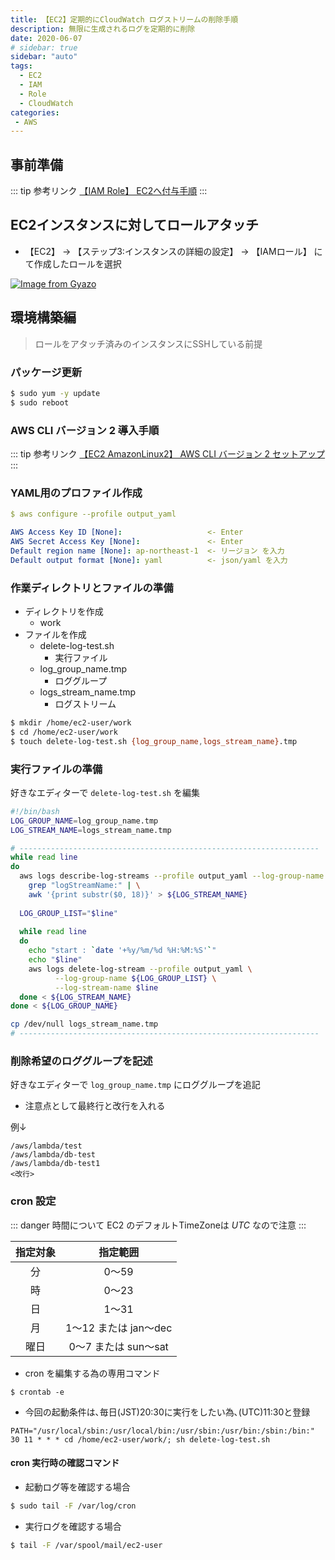 ```yaml
---
title: 【EC2】定期的にCloudWatch ログストリームの削除手順
description: 無限に生成されるログを定期的に削除
date: 2020-06-07
# sidebar: true
sidebar: "auto"
tags:
  - EC2
  - IAM
  - Role
  - CloudWatch
categories:
 - AWS
---
```


## 事前準備

::: tip 参考リンク
[【IAM Role】 EC2へ付与手順](https://tech.tabiya.dev/posts/aws/iam/iam-role-on-ec2-attach.html)
:::

## EC2インスタンスに対してロールアタッチ

- 【EC2】 -> 【ステップ3:インスタンスの詳細の設定】 -> 【IAMロール】 にて作成したロールを選択

[![Image from Gyazo](https://i.gyazo.com/19d589ae9ad2e1e664aa5aea25d619d6.png)](https://gyazo.com/19d589ae9ad2e1e664aa5aea25d619d6)

## 環境構築編

> ロールをアタッチ済みのインスタンスにSSHしている前提

### パッケージ更新

```sh
$ sudo yum -y update
$ sudo reboot
```

### AWS CLI バージョン 2 導入手順

::: tip 参考リンク
[【EC2 AmazonLinux2】 AWS CLI バージョン 2 セットアップ](https://tech.tabiya.dev/posts/aws/ec2/amazon-linux-cli.html)
:::

### YAML用のプロファイル作成

```yaml
$ aws configure --profile output_yaml

AWS Access Key ID [None]:                   <- Enter
AWS Secret Access Key [None]:               <- Enter
Default region name [None]: ap-northeast-1  <- リージョン を入力
Default output format [None]: yaml          <- json/yaml を入力
```

### 作業ディレクトリとファイルの準備

- ディレクトリを作成
    - work
- ファイルを作成
    - delete-log-test.sh
        - 実行ファイル
    - log_group_name.tmp
        - ロググループ
    - logs_stream_name.tmp
        - ログストリーム

```sh
$ mkdir /home/ec2-user/work
$ cd /home/ec2-user/work
$ touch delete-log-test.sh {log_group_name,logs_stream_name}.tmp
```

### 実行ファイルの準備

好きなエディターで ```delete-log-test.sh``` を編集

```sh
#!/bin/bash
LOG_GROUP_NAME=log_group_name.tmp
LOG_STREAM_NAME=logs_stream_name.tmp

# -------------------------------------------------------------------
while read line
do
  aws logs describe-log-streams --profile output_yaml --log-group-name "$line" | \
    grep "logStreamName:" | \
    awk '{print substr($0, 18)}' > ${LOG_STREAM_NAME}
  
  LOG_GROUP_LIST="$line"
  
  while read line
  do
    echo "start : `date '+%y/%m/%d %H:%M:%S'`"
    echo "$line"
    aws logs delete-log-stream --profile output_yaml \
          --log-group-name ${LOG_GROUP_LIST} \
          --log-stream-name $line
  done < ${LOG_STREAM_NAME}
done < ${LOG_GROUP_NAME}

cp /dev/null logs_stream_name.tmp
# -------------------------------------------------------------------
```

### 削除希望のロググループを記述

好きなエディターで ```log_group_name.tmp``` にロググループを追記

- 注意点として最終行と改行を入れる

例↓
```properties
/aws/lambda/test
/aws/lambda/db-test
/aws/lambda/db-test1
<改行>
```

### cron 設定

::: danger 時間について
EC2 のデフォルトTimeZoneは *UTC* なので注意
:::

|指定対象|指定範囲|
|:--:|:--:|
|分|0〜59|
|時|0〜23|
|日|1〜31|
|月|1〜12 または jan〜dec|
|曜日|0〜7 または sun〜sat|

- cron を編集する為の専用コマンド

```shll
$ crontab -e
```

- 今回の起動条件は､毎日(JST)20:30に実行をしたい為､(UTC)11:30と登録

```vim
PATH="/usr/local/sbin:/usr/local/bin:/usr/sbin:/usr/bin:/sbin:/bin:"
30 11 * * * cd /home/ec2-user/work/; sh delete-log-test.sh
```

#### cron 実行時の確認コマンド

- 起動ログ等を確認する場合

```sh
$ sudo tail -F /var/log/cron
```

- 実行ログを確認する場合

```sh
$ tail -F /var/spool/mail/ec2-user
```